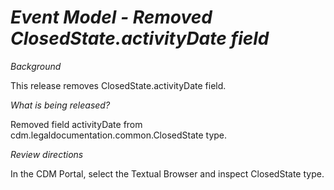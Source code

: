 # _Event Model - Removed ClosedState.activityDate field_

_Background_

This release removes ClosedState.activityDate field.

_What is being released?_

Removed field activityDate from cdm.legaldocumentation.common.ClosedState type.

_Review directions_

In the CDM Portal, select the Textual Browser and inspect ClosedState type.


